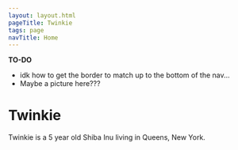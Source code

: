 ```yaml
---
layout: layout.html
pageTitle: Twinkie
tags: page
navTitle: Home
---
```

**TO-DO**
- idk how to get the border to match up to the bottom of the nav...
- Maybe a picture here???

# Twinkie

Twinkie is a 5 year old Shiba Inu living in Queens, New York.
